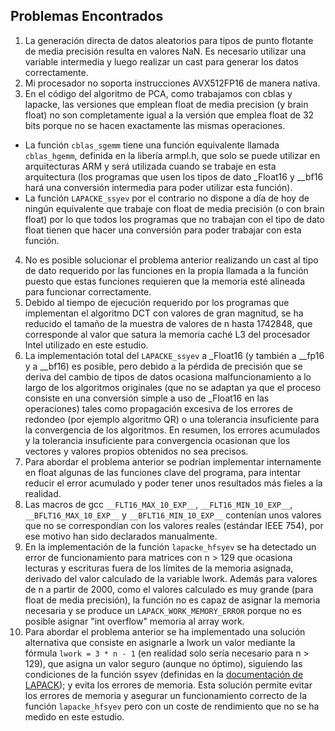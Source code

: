 ## Problemas Encontrados

1. La generación directa de datos aleatorios para tipos de punto flotante de media precisión resulta en valores NaN. Es necesario utilizar una variable intermedia y luego realizar un cast para generar los datos correctamente.
2. Mi procesador no soporta instrucciones AVX512FP16 de manera nativa.
3. En el código del algoritmo de PCA, como trabajamos con cblas y lapacke, las versiones que emplean float de media precision (y brain float) no son completamente igual a la versión que emplea float de 32 bits porque no se hacen exactamente las mismas operaciones. 
 - La función `cblas_sgemm` tiene una función equivalente llamada `cblas_hgemm`, definida en la libería armpl.h, que solo se puede utilizar en arquitecturas ARM y será utilizada cuando se trabaje en esta arquitectura (los programas que usen los tipos de dato _Float16 y __bf16 hará una conversión intermedia para poder utilizar esta función).
 - La función `LAPACKE_ssyev` por el contrario no dispone a día de hoy de ningún equivalente que trabaje con float de media precisión (o con brain float) por lo que todos los programas que no trabajan con el tipo de dato float tienen que hacer una conversión para poder trabajar con esta función.
4. No es posible solucionar el problema anterior realizando un cast al tipo de dato requerido por las funciones en la propia llamada a la función puesto que estas funciones requieren que la memoria esté alineada para funcionar correctamente.
5. Debido al tiempo de ejecución requerido por los programas que implementan el algoritmo DCT con valores de gran magnitud, se ha reducido el tamaño de la muestra de valores de n hasta 1742848, que corresponde al valor que satura la memoria caché L3 del procesador Intel utilizado en este estudio.
6. La implementación total del `LAPACKE_ssyev` a _Float16 (y también a __fp16 y a __bf16) es posible, pero debido a la pérdida de precisión que se deriva del cambio de tipos de datos ocasiona malfuncionamiento a lo largo de los algoritmos originales (que no se adaptan ya que el proceso consiste en una conversión simple a uso de _Float16 en las operaciones) tales como propagación excesiva de los errores de redondeo (por ejemplo algoritmo QR) o una tolerancia insuficiente para la convergencia de los algoritmos. En resumen, los errores acumulados y la tolerancia insuficiente para convergencia ocasionan que los vectores y valores propios obtenidos no sea precisos.
7. Para abordar el problema anterior se podrían implementar internamente en float algunas de las funciones clave del programa, para intentar reducir el error acumulado y poder tener unos resultados más fieles a la realidad.
8. Las macros de gcc `__FLT16_MAX_10_EXP__`, `__FLT16_MIN_10_EXP__`, `__BFLT16_MAX_10_EXP__` y `__BFLT16_MIN_10_EXP__` contenían unos valores que no se correspondían con los valores reales (estándar IEEE 754), por ese motivo han sido declarados manualmente.
9. En la implementación de la función `lapacke_hfsyev` se ha detectado un error de funcionamiento para matrices con n > 129 que ocasiona lecturas y escrituras fuera de los límites de la memoria asignada, derivado del valor calculado de la variable lwork. Además para valores de n a partir de 2000, como el valores calculado es muy grande (para float de media precisión), la función no es capaz de asignar la memoria necesaria y se produce un `LAPACK_WORK_MEMORY_ERROR` porque no es posible asignar "int overflow" memoria al array work.
10. Para abordar el problema anterior se ha implementado una solución alternativa que consiste en asignarle a lwork un valor mediante la fórmula `lwork = 3 * n - 1` (en realidad solo sería necesario para n > 129), que asigna un valor seguro (aunque no óptimo), siguiendo las condiciones de la función ssyev (definidas en la [documentación de LAPACK](https://netlib.org/lapack/explore-html/d8/d1c/group__heev_gab3474da7a9f45653c4b7bc7d523ebc61.html)); y evita los errores de memoria. Esta solución permite evitar los errores de memoria y asegurar un funcionamiento correcto de la función `lapacke_hfsyev` pero con un coste de rendimiento que no se ha medido en este estudio.
